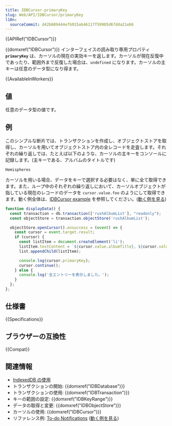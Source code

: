 ```yaml
---
title: IDBCursor.primaryKey
slug: Web/API/IDBCursor/primaryKey
l10n:
  sourceCommit: d42b609444efb915ab46117f59985d67dda21eb6
---
```


{{APIRef("IDBCursor")}}

{{domxref("IDBCursor")}} インターフェイスの読み取り専用プロパティ **`primaryKey`** は、カーソルの現在の実効キーを返します。カーソルが現在反復中であったり、範囲外まで反復した場合は、`undefined` になります。カーソルの主キーは任意のデータ型になり得ます。

{{AvailableInWorkers}}

## 値

任意のデータ型の値です。

## 例

このシンプルな断片では、トランザクションを作成し、オブジェクトストアを取得し、カーソルを用いてオブジェクトストア内の全レコードを走査します。それぞれの繰り返しでは、たとえば以下のような、カーソルの主キーをコンソールに記録します。(主キーである、アルバムのタイトルです)

```
Hemispheres
```

カーソルを用いる場合、データをキーで選択する必要はなく、単に全て取得できます。また、ループ中のそれぞれの繰り返しにおいて、カーソルオブジェクトが指している現在のレコードのデータを `cursor.value.foo` のようにして取得できます。動く例全体は、[IDBCursor example](https://github.com/mdn/dom-examples/tree/main/indexeddb-examples/idbcursor) を参照してください。([動く例を見る](https://mdn.github.io/dom-examples/indexeddb-examples/idbcursor/))

```js
function displayData() {
  const transaction = db.transaction(['rushAlbumList'], "readonly");
  const objectStore = transaction.objectStore('rushAlbumList');

  objectStore.openCursor().onsuccess = (event) => {
    const cursor = event.target.result;
    if (cursor) {
      const listItem = document.createElement('li');
      listItem.textContent = `${cursor.value.albumTitle}, ${cursor.value.year}`;
      list.appendChild(listItem);

      console.log(cursor.primaryKey);
      cursor.continue();
    } else {
      console.log('全エントリーを表示しました。');
    }
  };
};
```

## 仕様書

{{Specifications}}

## ブラウザーの互換性

{{Compat}}

## 関連情報

- [IndexedDB の使用](/ja/docs/Web/API/IndexedDB_API/Using_IndexedDB)
- トランザクションの開始: {{domxref("IDBDatabase")}}
- トランザクションの使用: {{domxref("IDBTransaction")}}
- キーの範囲の設定: {{domxref("IDBKeyRange")}}
- データの取得と変更: {{domxref("IDBObjectStore")}}
- カーソルの使用: {{domxref("IDBCursor")}}
- リファレンス例: [To-do Notifications](https://github.com/mdn/dom-examples/tree/main/to-do-notifications) ([動く例を見る](https://mdn.github.io/dom-examples/to-do-notifications/))
